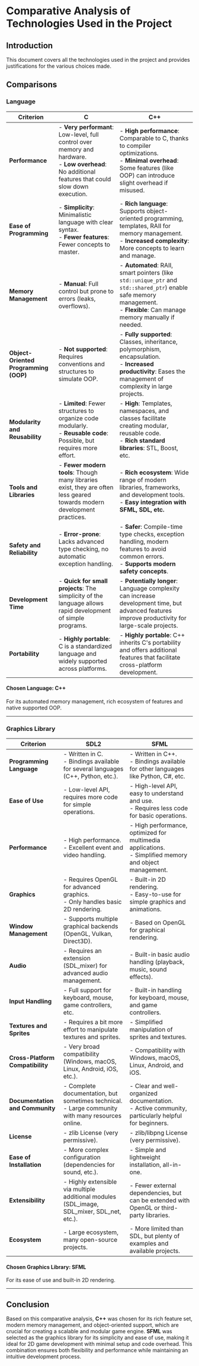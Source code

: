 # Comparative Analysis of Technologies Used in the Project

## Introduction

This document covers all the technologies used in the project and provides justifications for the various choices made.

## Comparisons

### Language

| Criterion                             | **C**                                                                                                                                                  | **C++**                                                                                                                                                                      |
| ------------------------------------- | ------------------------------------------------------------------------------------------------------------------------------------------------------ | ---------------------------------------------------------------------------------------------------------------------------------------------------------------------------- |
| **Performance**                       | - **Very performant**: Low-level, full control over memory and hardware.<br>- **Low overhead**: No additional features that could slow down execution. | - **High performance**: Comparable to C, thanks to compiler optimizations.<br>- **Minimal overhead**: Some features (like OOP) can introduce slight overhead if misused.     |
| **Ease of Programming**               | - **Simplicity**: Minimalistic language with clear syntax.<br>- **Fewer features**: Fewer concepts to master.                                          | - **Rich language**: Supports object-oriented programming, templates, RAII for memory management.<br>- **Increased complexity**: More concepts to learn and manage.          |
| **Memory Management**                 | - **Manual**: Full control but prone to errors (leaks, overflows).                                                                                     | - **Automated**: RAII, smart pointers (like `std::unique_ptr` and `std::shared_ptr`) enable safe memory management.<br>- **Flexible**: Can manage memory manually if needed. |
| **Object-Oriented Programming (OOP)** | - **Not supported**: Requires conventions and structures to simulate OOP.                                                                              | - **Fully supported**: Classes, inheritance, polymorphism, encapsulation.<br>- **Increased productivity**: Eases the management of complexity in large projects.             |
| **Modularity and Reusability**        | - **Limited**: Fewer structures to organize code modularly.<br>- **Reusable code**: Possible, but requires more effort.                                | - **High**: Templates, namespaces, and classes facilitate creating modular, reusable code.<br>- **Rich standard libraries**: STL, Boost, etc.                                |
| **Tools and Libraries**               | - **Fewer modern tools**: Though many libraries exist, they are often less geared towards modern development practices.                                | - **Rich ecosystem**: Wide range of modern libraries, frameworks, and development tools.<br>- **Easy integration with SFML, SDL, etc.**                                      |
| **Safety and Reliability**            | - **Error-prone**: Lacks advanced type checking, no automatic exception handling.                                                                      | - **Safer**: Compile-time type checks, exception handling, modern features to avoid common errors.<br>- **Supports modern safety concepts**.                                 |
| **Development Time**                  | - **Quick for small projects**: The simplicity of the language allows rapid development of simple programs.                                            | - **Potentially longer**: Language complexity can increase development time, but advanced features improve productivity for large-scale projects.                            |
| **Portability**                       | - **Highly portable**: C is a standardized language and widely supported across platforms.                                                             | - **Highly portable**: C++ inherits C's portability and offers additional features that facilitate cross-platform development.                                               |

#### Chosen Language: **C++**

For its automated memory management, rich ecosystem of features and native supported OOP.

---

### Graphics Library

| Criterion                        | **SDL2**                                                                                            | **SFML**                                                                                                 |
| -------------------------------- | --------------------------------------------------------------------------------------------------- | -------------------------------------------------------------------------------------------------------- |
| **Programming Language**         | - Written in C.<br>- Bindings available for several languages (C++, Python, etc.).                  | - Written in C++.<br>- Bindings available for other languages like Python, C#, etc.                      |
| **Ease of Use**                  | - Low-level API, requires more code for simple operations.                                          | - High-level API, easy to understand and use.<br>- Requires less code for basic operations.              |
| **Performance**                  | - High performance.<br>- Excellent event and video handling.                                        | - High performance, optimized for multimedia applications.<br>- Simplified memory and object management. |
| **Graphics**                     | - Requires OpenGL for advanced graphics.<br>- Only handles basic 2D rendering.                      | - Built-in 2D rendering.<br>- Easy-to-use for simple graphics and animations.                            |
| **Window Management**            | - Supports multiple graphical backends (OpenGL, Vulkan, Direct3D).                                  | - Based on OpenGL for graphical rendering.                                                               |
| **Audio**                        | - Requires an extension (SDL_mixer) for advanced audio management.                                  | - Built-in basic audio handling (playback, music, sound effects).                                        |
| **Input Handling**               | - Full support for keyboard, mouse, game controllers, etc.                                          | - Built-in handling for keyboard, mouse, and game controllers.                                           |
| **Textures and Sprites**         | - Requires a bit more effort to manipulate textures and sprites.                                    | - Simplified manipulation of sprites and textures.                                                       |
| **Cross-Platform Compatibility** | - Very broad compatibility (Windows, macOS, Linux, Android, iOS, etc.).                             | - Compatibility with Windows, macOS, Linux, Android, and iOS.                                            |
| **Documentation and Community**  | - Complete documentation, but sometimes technical.<br>- Large community with many resources online. | - Clear and well-organized documentation.<br>- Active community, particularly helpful for beginners.     |
| **License**                      | - zlib License (very permissive).                                                                   | - zlib/libpng License (very permissive).                                                                 |
| **Ease of Installation**         | - More complex configuration (dependencies for sound, etc.).                                        | - Simple and lightweight installation, all-in-one.                                                       |
| **Extensibility**                | - Highly extensible via multiple additional modules (SDL_image, SDL_mixer, SDL_net, etc.).          | - Fewer external dependencies, but can be extended with OpenGL or third-party libraries.                 |
| **Ecosystem**                    | - Large ecosystem, many open-source projects.                                                       | - More limited than SDL, but plenty of examples and available projects.                                  |

#### Chosen Graphics Library: **SFML**

For its ease of use and built-in 2D rendering.

---

## Conclusion

Based on this comparative analysis, **C++** was chosen for its rich feature set, modern memory management, and object-oriented support, which are crucial for creating a scalable and modular game engine. **SFML** was selected as the graphics library for its simplicity and ease of use, making it ideal for 2D game development with minimal setup and code overhead. This combination ensures both flexibility and performance while maintaining an intuitive development process.